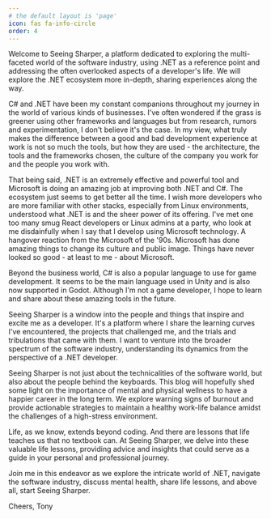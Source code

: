 ```yaml
---
# the default layout is 'page'
icon: fas fa-info-circle
order: 4
---
```


Welcome to Seeing Sharper, a platform dedicated to exploring the multi-faceted world of the software industry, using .NET as a reference point and addressing the often overlooked aspects of a developer's life. We will explore the .NET ecosystem more in-depth, sharing experiences along the way.

C# and .NET have been my constant companions throughout my journey in the world of various kinds of businesses. I've often wondered if the grass is greener using other frameworks and languages but from research, rumors and experimentation, I don't believe it's the case. In my view, what truly makes the difference between a good and bad development experience at work is not so much the tools, but how they are used - the architecture, the tools and the frameworks chosen, the culture of the company you work for and the people you work with.

That being said, .NET is an extremely effective and powerful tool and Microsoft is doing an amazing job at improving both .NET and C#. The ecosystem just seems to get better all the time. I wish more developers who are more familiar with other stacks, especially from Linux environments, understood what .NET is and the sheer power of its offering. I've met one too many smug React developers or Linux admins at a party, who look at me disdainfully when I say that I develop using Microsoft technology. A hangover reaction from the Microsoft of the '90s. Microsoft has done amazing things to change its culture and public image. Things have never looked so good - at least to me - about Microsoft.

Beyond the business world, C# is also a popular language to use for game development. It seems to be the main language used in Unity and is also now supported in Godot. Although I'm not a game developer, I hope to learn and share about these amazing tools in the future.

Seeing Sharper is a window into the people and things that inspire and excite me as a developer. It's a platform where I share the learning curves I've encountered, the projects that challenged me, and the trials and tribulations that came with them. I want to venture into the broader spectrum of the software industry, understanding its dynamics from the perspective of a .NET developer.

Seeing Sharper is not just about the technicalities of the software world, but also about the people behind the keyboards. This blog will hopefully shed some light on the importance of mental and physical wellness to have a happier career in the long term. We explore warning signs of burnout and provide actionable strategies to maintain a healthy work-life balance amidst the challenges of a high-stress environment.

Life, as we know, extends beyond coding. And there are lessons that life teaches us that no textbook can. At Seeing Sharper, we delve into these valuable life lessons, providing advice and insights that could serve as a guide in your personal and professional journey.

Join me in this endeavor as we explore the intricate world of .NET, navigate the software industry, discuss mental health, share life lessons, and above all, start Seeing Sharper.

Cheers,
Tony
